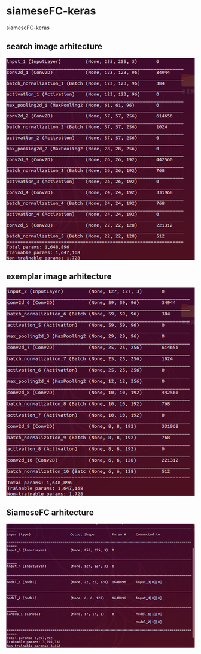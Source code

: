 # siameseFC-keras
siameseFC-keras<br>


## search image arhitecture<br>
![image](https://github.com/zhucheng725/siameseFC-keras/blob/master/search%20image%20arhitecture.png)<br>

## exemplar image arhitecture<br>
![image](https://github.com/zhucheng725/siameseFC-keras/blob/master/exemplar%20image%20arhitecture%20.png)<br>

## SiameseFC arhitecture<br>
![image](https://github.com/zhucheng725/siameseFC-keras/blob/master/SiameseFC%20arhitecture.png)<br>
